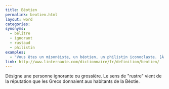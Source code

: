 ```yaml
---
title: Béotien
permalink: beotien.html
layout: word
categories:
synonyms:
  - bélître
  - ignorant
  - rustaud
  - philistin
examples:
  - "Vous êtes un misonéiste, un béotien, un philistin iconoclaste. [À quelqu'un qui ne veut pas retenir une méthode pratique du prof.]"
link: http://www.linternaute.com/dictionnaire/fr/definition/beotien/
---
```


Désigne une personne ignorante ou grossière.
Le sens de "rustre" vient de la réputation que les Grecs donnaient aux habitants de la Béotie.

